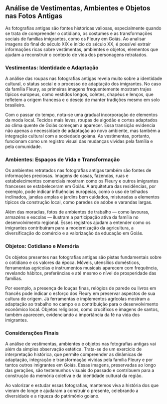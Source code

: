 ## Análise de Vestimentas, Ambientes e Objetos nas Fotos Antigas

As fotografias antigas são fontes históricas valiosas, especialmente quando se trata de compreender o cotidiano, os costumes e as transformações sociais de famílias imigrantes, como os Fleury em Goiás. Ao analisar imagens do final do século XIX e início do século XX, é possível extrair informações ricas sobre vestimentas, ambientes e objetos, elementos que ajudam a reconstruir o contexto de vida dos personagens retratados.

### Vestimentas: Identidade e Adaptação

A análise das roupas nas fotografias antigas revela muito sobre a identidade cultural, o status social e o processo de adaptação dos imigrantes. No caso da família Fleury, as primeiras imagens frequentemente mostram trajes típicos europeus, como vestidos longos, coletes, chapéus e lenços, que refletem a origem francesa e o desejo de manter tradições mesmo em solo brasileiro.

Com o passar do tempo, nota-se uma gradual incorporação de elementos da moda local. Tecidos mais leves, roupas de algodão e cortes adaptados ao clima quente de Goiás começam a aparecer. Essa transição evidencia não apenas a necessidade de adaptação ao novo ambiente, mas também a integração cultural com a sociedade goiana. As vestimentas, portanto, funcionam como um registro visual das mudanças vividas pela família e pela comunidade.

### Ambientes: Espaços de Vida e Transformação

Os ambientes retratados nas fotografias antigas também são fontes de informações preciosas. Imagens de casas, fazendas, ruas e estabelecimentos comerciais mostram como os Fleury e outros imigrantes franceses se estabeleceram em Goiás. A arquitetura das residências, por exemplo, pode indicar influências europeias, como o uso de telhados inclinados, janelas amplas e jardins bem cuidados, misturadas a elementos típicos da construção local, como paredes de adobe e varandas largas.

Além das moradias, fotos de ambientes de trabalho — como lavouras, armazéns e escolas — ilustram a participação ativa da família no desenvolvimento regional. Esses registros ajudam a entender como os imigrantes contribuíram para a modernização da agricultura, a diversificação do comércio e a valorização da educação em Goiás.

### Objetos: Cotidiano e Memória

Os objetos presentes nas fotografias antigas são pistas fundamentais sobre o cotidiano e os valores da época. Móveis, utensílios domésticos, ferramentas agrícolas e instrumentos musicais aparecem com frequência, revelando hábitos, preferências e até mesmo o nível de prosperidade das famílias.

Por exemplo, a presença de louças finas, relógios de parede ou livros em francês pode indicar o esforço dos Fleury em preservar aspectos de sua cultura de origem. Já ferramentas e implementos agrícolas mostram a adaptação ao trabalho no campo e a contribuição para o desenvolvimento econômico local. Objetos religiosos, como crucifixos e imagens de santos, também aparecem, evidenciando a importância da fé na vida dos imigrantes.

### Considerações Finais

A análise de vestimentas, ambientes e objetos nas fotografias antigas vai além da simples observação estética. Trata-se de um exercício de interpretação histórica, que permite compreender as dinâmicas de adaptação, integração e transformação vividas pela família Fleury e por tantos outros imigrantes em Goiás. Essas imagens, preservadas ao longo das gerações, são testemunhos visuais do passado e contribuem para a construção da memória coletiva e da identidade cultural da região.

Ao valorizar e estudar essas fotografias, mantemos viva a história dos que vieram de longe e ajudaram a construir o presente, celebrando a diversidade e a riqueza do patrimônio goiano.